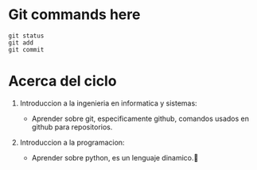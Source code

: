 # Git commands here
```
git status
git add 
git commit
```

# Acerca del ciclo
1. Introduccion a la ingenieria en informatica y sistemas:
    - Aprender sobre git, especificamente github, comandos usados en  github para repositorios.

2. Introduccion a la programacion:
    - Aprender sobre python, es un lenguaje dinamico.:mechanical_arm:


